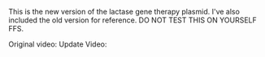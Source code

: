 This is the new version of the lactase gene therapy plasmid. I've also included the old version for reference. DO NOT TEST THIS ON YOURSELF FFS.

Original video:
Update Video:
